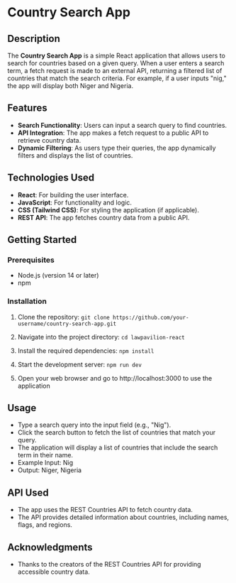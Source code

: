 # Country Search App

## Description

The **Country Search App** is a simple React application that allows users to search for countries based on a given query. When a user enters a search term, a fetch request is made to an external API, returning a filtered list of countries that match the search criteria. For example, if a user inputs "nig," the app will display both Niger and Nigeria.

## Features

- **Search Functionality**: Users can input a search query to find countries.
- **API Integration**: The app makes a fetch request to a public API to retrieve country data.
- **Dynamic Filtering**: As users type their queries, the app dynamically filters and displays the list of countries.

## Technologies Used

- **React**: For building the user interface.
- **JavaScript**: For functionality and logic.
- **CSS (Tailwind CSS)**: For styling the application (if applicable).
- **REST API**: The app fetches country data from a public API.

## Getting Started

### Prerequisites

- Node.js (version 14 or later)
- npm

### Installation

1. Clone the repository:
   `git clone https://github.com/your-username/country-search-app.git`

2. Navigate into the project directory:
    `cd lawpavilion-react`

3. Install the required dependencies:
    `npm install`

4. Start the development server:
    `npm run dev` 

5. Open your web browser and go to http://localhost:3000 to use the application

## Usage

* Type a search query into the input field (e.g., "Nig").
* Click the search button to fetch the list of countries that match your query.
* The application will display a list of countries that include the search term in their name.
* Example Input: Nig
* Output:
Niger,
Nigeria

## API Used

* The app uses the REST Countries API to fetch country data. 
* The API provides detailed information about countries, including names, flags, and regions.

## Acknowledgments

* Thanks to the creators of the REST Countries API for providing accessible country data.